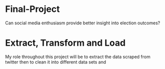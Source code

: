 # Final-Project
Can social media enthusiasm provide better insight into election outcomes?

# Extract, Transform and Load
My role throughout this project will be to extract the data scraped from twitter then to clean it into different data sets and 

